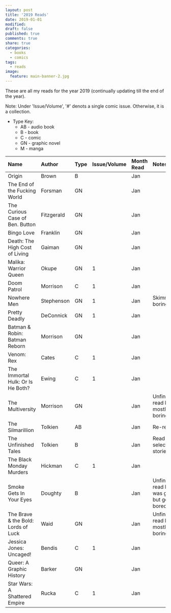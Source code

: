 ```yaml
---
layout: post
title: '2019 Reads'
date: 2019-01-01
modified:
draft: false
published: true
comments: true
share: true
categories:
  - books
  - comics
tags:
  - reads
image:
  feature: main-banner-2.jpg
---
```


These are all my reads for the year 2019 (continually updating till the end of the year).

Note: Under 'Issue/Volume', '#' denots a single comic issue. Otherwise, it is a collection.

* Type Key:
    * AB - audio book
    * B - book
    * C - comic
    * GN - graphic novel
    * M - manga

| Name                                | Author     | Type  | Issue/Volume | Month Read   | Notes                                         |
|:------------------------------------|:-----------|:------|:-------------|:-------------|:----------------------------------------------|
| Origin                              | Brown      | B     |              | Jan          |                                               |
| The End of the Fucking World        | Forsman    | GN    |              | Jan          |                                               |
| The Curious Case of Ben. Button     | Fitzgerald | GN    |              | Jan          |                                               |
| Bingo Love                          | Franklin   | GN    |              | Jan          |                                               |
| Death: The High Cost of Living      | Gaiman     | GN    |              | Jan          |                                               |
| Malika: Warrior Queen               | Okupe      | GN    | 1            | Jan          |                                               |
| Doom Patrol                         | Morrison   | C     | 1            | Jan          |                                               |
| Nowhere Men                         | Stephenson | GN    | 1            | Jan          | Skimmed, boring                               |
| Pretty Deadly                       | DeConnick  | GN    | 1            | Jan          |                                               |
| Batman & Robin: Batman Reborn       | Morrison   | GN    |              | Jan          |                                               |
| Venom: Rex                          | Cates      | C     | 1            | Jan          |                                               |
| The Immortal Hulk: Or Is He Both?   | Ewing      | C     | 1            | Jan          |                                               |
| The Multiversity                    | Morrison   | GN    |              | Jan          | Unfinished: read half, mostly boring          |
| The Silmarillion                    | Tolkien    | AB    |              | Jan          | Re-read                                       |
| The Unfinished Tales                | Tolkien    | B     |              | Jan          | Read selected stories                         |
| The Black Monday Murders            | Hickman    | C     | 1            | Jan          |                                               |
| Smoke Gets In Your Eyes             | Doughty    | B     |              | Jan          | Unfinished: read half, was good but got bored |
| The Brave & the Bold: Lords of Luck | Waid       | GN    |              | Jan          | Unfinished: read half, mostly boring          |
| Jessica Jones: Uncaged!             | Bendis     | C     | 1            | Jan          |                                               |
| Queer: A Graphic History            | Barker     | GN    |              | Jan          |                                               |
| Star Wars: A Shattered Empire       | Rucka      | C     | 1            | Jan          |                                               |

